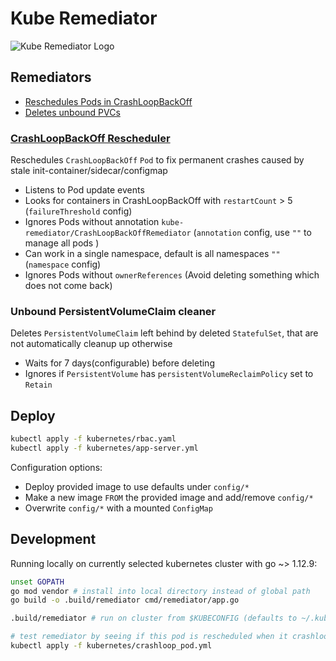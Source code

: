 # Kube Remediator

![Kube Remediator Logo ](logo/logo.png)


## Remediators
- [Reschedules Pods in CrashLoopBackOff](#crashloopbackoff-rescheduler)
- [Deletes unbound PVCs](#unbound-persistentvolumeclaim-cleaner)


### [CrashLoopBackOff Rescheduler](pkg/remediator/crash_loop_back_off_rescheduler.go)

Reschedules `CrashLoopBackOff` `Pod` to fix permanent crashes caused by stale init-container/sidecar/configmap 

- Listens to Pod update events
- Looks for containers in CrashLoopBackOff with `restartCount` > 5 (`failureThreshold` config)
- Ignores Pods without annotation `kube-remediator/CrashLoopBackOffRemediator` (`annotation` config, use `""` to manage all pods )
- Can work in a single namespace, default is all namespaces `""` (`namespace` config)
- Ignores Pods without `ownerReferences` (Avoid deleting something which does not come back)


### Unbound PersistentVolumeClaim cleaner

Deletes `PersistentVolumeClaim` left behind by deleted `StatefulSet`, that are not automatically cleanup up otherwise

- Waits for 7 days(configurable) before deleting
- Ignores if `PersistentVolume` has `persistentVolumeReclaimPolicy` set to `Retain`


## Deploy

```bash
kubectl apply -f kubernetes/rbac.yaml
kubectl apply -f kubernetes/app-server.yml
```

Configuration options:
- Deploy provided image to use defaults under `config/*`
- Make a new image `FROM` the provided image and add/remove `config/*`
- Overwrite `config/*` with a mounted `ConfigMap`


## Development

Running locally on currently selected kubernetes cluster with go ~> 1.12.9:
```bash
unset GOPATH
go mod vendor # install into local directory instead of global path
go build -o .build/remediator cmd/remediator/app.go

.build/remediator # run on cluster from $KUBECONFIG (defaults to ~/.kube/config) 

# test remediator by seeing if this pod is rescheduled when it crashloops after it's restarted failureThreshold times
kubectl apply -f kubernetes/crashloop_pod.yml
```
